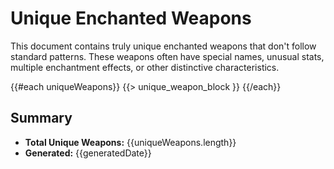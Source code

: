 # Unique Enchanted Weapons

This document contains truly unique enchanted weapons that don't follow standard patterns. These weapons often have special names, unusual stats, multiple enchantment effects, or other distinctive characteristics.

{{#each uniqueWeapons}}
{{> unique_weapon_block }}
{{/each}}

## Summary

- **Total Unique Weapons:** {{uniqueWeapons.length}}
- **Generated:** {{generatedDate}}
